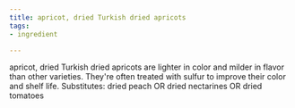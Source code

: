 ```yaml
---
title: apricot, dried Turkish dried apricots
tags:
- ingredient

---
```

apricot, dried Turkish dried apricots are lighter in color and milder in flavor than other varieties. They're often treated with sulfur to improve their color and shelf life. Substitutes: dried peach OR dried nectarines OR dried tomatoes
